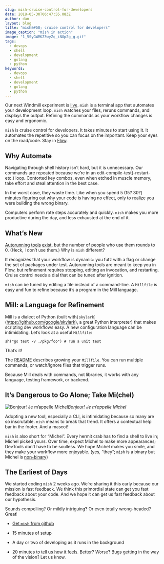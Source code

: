 ```yaml
---
slug: mish-cruise-control-for-developers
date: 2018-05-30T06:47:55.083Z
author: dan
layout: blog
title: "mish&#58; cruise control for developers"
image_caption: "mish in action"
image: "1_5SyGWMKZ3wyZq_iNOp2g_g.gif"
tags:
  - devops
  - shell
  - development
  - golang
  - python
keywords:
  - devops
  - shell
  - development
  - golang
  - python
---
```


Our next Windmill experiment is [live](https://github.com/windmilleng/mish). `mish` is a terminal app that automates your development loop. `mish` watches your files, reruns commands, and displays the output. Refining the commands as your workflow changes is easy and ergonomic.

`mish` is cruise control for developers. It takes minutes to start using it. It automates the repetitive so you can focus on the important. Keep your eyes on the road/code. Stay in [Flow](https://en.wikipedia.org/wiki/Flow_(psychology)).

## Why Automate

Navigating through shell history isn’t hard, but it is unnecessary. Our commands are repeated because we’re in an edit-compile-test(-restart-etc.) loop. Contorted key combos, even when etched in muscle memory, take effort and steal attention in the best case.

In the worst case, they waste time. Like when you spend 5 (15? 30?) minutes figuring out why your code is having no effect, only to realize you were building the wrong binary.

Computers perform rote steps accurately and quickly. `mish` makes you more productive during the day, and less exhausted at the end of it.

## What’s New

[Autorunning](https://github.com/emcrisostomo/fswatch) [tools](https://www.emacswiki.org/emacs/FlyMake) [exist](https://marketplace.visualstudio.com/items?itemName=gabrielgrinberg.auto-run-command), but the number of people who use them rounds to 0. (Heck, I don’t use them.) Why is `mish` different?

It recognizes that your workflow is dynamic: you futz with a flag or change the set of packages under test. Autorunning tools are meant to keep you in Flow, but refinement requires stopping, editing an invocation, and restarting. Cruise control needs a dial that can be tuned after ignition.

`mish` can be tuned by editing a file instead of a command-line. A `Millfile` is easy and fun to refine because it’s a program in the Mill language.

## Mill: a Language for Refinement

Mill is a dialect of Python (built with`[skylark`](https://github.com/google/skylark), a great Python interpreter) that makes scripting dev workflows easy. A new configuration language can be intimidating. Let’s look at a useful `Millfile`:

```
sh("go test -v ./pkg/foo") # run a unit test
```


That’s it!

The [README](https://github.com/windmilleng/mish) describes growing your `Millfile`. You can run multiple commands, or watch/ignore files that trigger runs.

Because Mill deals with commands, not libraries, it works with any language, testing framework, or backend.

## It’s Dangerous to Go Alone; Take Mi(chel)

![Bonjour! Je m’appelle Michel](/assets/images/mish-cruise-control-for-developers/1_KbCt7S4W2Eh8EK7mqor4Pg.png)*Bonjour! Je m’appelle Michel*

Adopting a new tool, especially a CLI, is intimidating because so many are so inscrutable. `mish` means to break that trend. It offers a contextual help bar in the footer. And a mascot!

`mish` is also short for “Michel”. Every hermit crab has to find a shell to live in; Michel picked yours. Over time, expect Michel to make more appearances; DevTools don’t have to be soulless. We hope Michel makes you smile, and they make your workflow more enjoyable. (yes, “they”; `mish` is a binary but Michel is [non-binary](https://en.wikipedia.org/wiki/Genderqueer))

## The Earliest of Days

We started coding `mish` 2 weeks ago. We’re sharing it this early because our mission is fast feedback. We think this primordial state can get you fast feedback about your code. And we hope it can get us fast feedback about our hypothesis.

Sounds compelling? Or mildly intriguing? Or even totally wrong-headed? Great!

* [Get `mish` from github](https://github.com/windmilleng/mish)

* 15 minutes of setup

* A day or two of developing as it runs in the background

* 20 minutes to [tell us how it feels](https://docs.google.com/forms/d/e/1FAIpQLSf8UXLG0FOeMswoW7LuUP02CeUwKBccJishJKDE_VyOqe7g_g/viewform?usp=sf_link). Better? Worse? Bugs getting in the way of the vision? Let us know.
